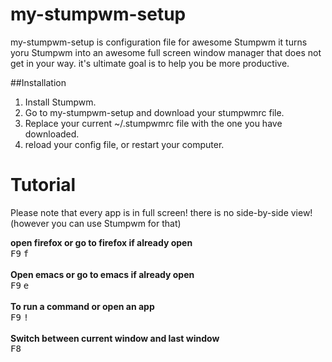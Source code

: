 my-stumpwm-setup
================

my-stumpwm-setup is configuration file for awesome Stumpwm it turns yoru Stumpwm into an awesome full screen window manager that does not get in your way. it's ultimate goal is to help you be more productive.


##Installation

1. Install Stumpwm.
2. Go to my-stumpwm-setup and download your stumpwmrc file.
3. Replace your current ~/.stumpwmrc file with the one you have downloaded.
4. reload your config file, or restart your computer.


Tutorial
=========

Please note that every app is in full screen! there is no side-by-side view!  (however you can use Stumpwm for that)

<b>open firefox or go to firefox if already open</b>
<br/>
<kbd>F9</kbd> <kbd>f</kbd> 
<br/><br/>
<b>Open emacs or go to emacs if already open</b>
<br/>
<kbd>F9</kbd> <kbd>e</kbd> 
<br/><br/>
<b>To run a command or open an app</b> 
<br/>
<kbd>F9</kbd> <kbd>!</kbd> 
<br/><br/>
<b>Switch between current window and last window</b> 
<br/>
<kbd>F8</kbd>


 
 


 
















